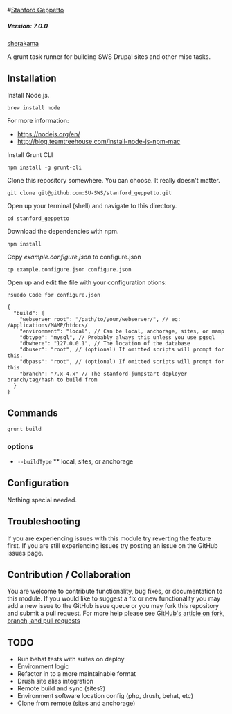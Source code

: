 #[Stanford Geppetto](https://github.com/SU-SWS/stanford_geppetto)
##### Version: 7.0.0

[sherakama](https://github.com/sherakama)

A grunt task runner for building SWS Drupal sites and other misc tasks.

Installation
---

Install Node.js.

`brew install node`

For more information:
* https://nodejs.org/en/
* http://blog.teamtreehouse.com/install-node-js-npm-mac

Install Grunt CLI

`npm install -g grunt-cli`

Clone this repository somewhere. You can choose. It really doesn't matter.

`git clone git@github.com:SU-SWS/stanford_geppetto.git`

Open up your terminal (shell) and navigate to this directory.

`cd stanford_geppetto`

Download the dependencies with npm.

`npm install`

Copy _example.configure.json_ to configure.json

`cp example.configure.json configure.json`

Open up and edit the file with your configuration otions:

```
Psuedo Code for configure.json

{
  "build": {
    "webserver_root": "/path/to/your/webserver/", // eg: /Applications/MAMP/htdocs/
    "environment": "local", // Can be local, anchorage, sites, or mamp
    "dbtype": "mysql", // Probably always this unless you use pgsql
    "dbwhere": "127.0.0.1", // The location of the database
    "dbuser": "root", // (optional) If omitted scripts will prompt for this.
    "dbpass": "root", // (optional) If omitted scripts will prompt for this
    "branch": "7.x-4.x" // The stanford-jumpstart-deployer branch/tag/hash to build from
  }
}

```

Commands
---

`grunt build`

### options

* `--buildType`
** local, sites, or anchorage



Configuration
---

Nothing special needed.

Troubleshooting
---

If you are experiencing issues with this module try reverting the feature first. If you are still experiencing issues try posting an issue on the GitHub issues page.

Contribution / Collaboration
---

You are welcome to contribute functionality, bug fixes, or documentation to this module. If you would like to suggest a fix or new functionality you may add a new issue to the GitHub issue queue or you may fork this repository and submit a pull request. For more help please see [GitHub's article on fork, branch, and pull requests](https://help.github.com/articles/using-pull-requests)

TODO
---

* Run behat tests with suites on deploy
* Environment logic
* Refactor in to a more maintainable format
* Drush site alias integration
* Remote build and sync (sites?)
* Environment software location config (php, drush, behat, etc)
* Clone from remote (sites and anchorage)
